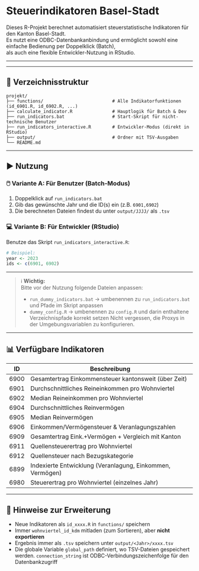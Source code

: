 # Steuerindikatoren Basel-Stadt

Dieses R-Projekt berechnet automatisiert steuerstatistische Indikatoren für den Kanton Basel-Stadt.  
Es nutzt eine ODBC-Datenbankanbindung und ermöglicht sowohl eine einfache Bedienung per Doppelklick (Batch),  
als auch eine flexible Entwickler-Nutzung in RStudio.

---

---

## 📁 Verzeichnisstruktur

```
projekt/
├── functions/                          # Alle Indikatorfunktionen (id_6901.R, id_6902.R, ...)
├── calculate_indicator.R               # Hauptlogik für Batch & Dev
├── run_indicators.bat                  # Start-Skript für nicht-technische Benutzer
├── run_indicators_interactive.R        # Entwickler-Modus (direkt in RStudio)
├── output/                             # Ordner mit TSV-Ausgaben
└── README.md
```

---

## ▶️ Nutzung

### 🖱️ **Variante A: Für Benutzer (Batch-Modus)**

1. Doppelklick auf `run_indicators.bat`
2. Gib das gewünschte Jahr und die ID(s) ein (z.B. `6901,6902`)
3. Die berechneten Dateien findest du unter `output/JJJJ/` als `.tsv`

### 💻 **Variante B: Für Entwickler (RStudio)**

Benutze das Skript `run_indicators_interactive.R`:

```r
# Beispiel:
year <- 2023
ids <- c(6901, 6902)
```

---

> ℹ️ **Wichtig:**  
> Bitte vor der Nutzung folgende Dateien anpassen:  
> 
> - `run_dummy_indicators.bat` → umbenennen zu `run_indicators.bat` und Pfade im Skript anpassen  
> - `dummy_config.R` → umbenennen zu `config.R` und darin enthaltene Verzeichnispfade korrekt setzen
> Nicht vergessen, die Proxys in der Umgebungsvariablen zu konfigurieren. 

---

## 📊 Verfügbare Indikatoren

| ID     | Beschreibung                                             |
|--------|----------------------------------------------------------|
| 6900   | Gesamtertrag Einkommensteuer kantonsweit (über Zeit)     |
| 6901   | Durchschnittliches Reineinkommen pro Wohnviertel         |
| 6902   | Median Reineinkommen pro Wohnviertel                     |
| 6904   | Durchschnittliches Reinvermögen                          |
| 6905   | Median Reinvermögen                                      |
| 6906   | Einkommen/Vermögensteuer & Veranlagungszahlen            |
| 6909   | Gesamtertrag Eink.+Vermögen + Vergleich mit Kanton       |
| 6911   | Quellensteuerertrag pro Wohnviertel                      |
| 6912   | Quellensteuer nach Bezugskategorie                       |
| 6899   | Indexierte Entwicklung (Veranlagung, Einkommen, Vermögen)|
| 6980   | Steuerertrag pro Wohnviertel (einzelnes Jahr)            |

---

## 🧠 Hinweise zur Erweiterung

- Neue Indikatoren als `id_xxxx.R` in `functions/` speichern
- Immer `wohnviertel_id_kdm` mitladen (zum Sortieren), aber **nicht exportieren**
- Ergebnis immer als `.tsv` speichern unter `output/<Jahr>/xxxx.tsv`
- Die globale Variable `global_path` definiert, wo TSV-Dateien gespeichert werden. `connection_string` ist ODBC-Verbindungszeichenfolge für den Datenbankzugriff

